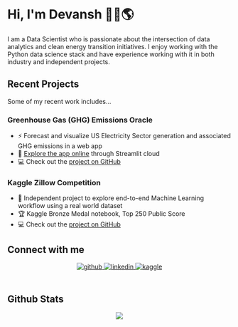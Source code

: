 # Hi, I'm Devansh 👋🏽🌎

I am a Data Scientist who is passionate about the intersection of data analytics and clean energy transition initiatives. I enjoy working with the Python data science stack and have experience working with it in both industry and independent projects. 

## Recent Projects
Some of my recent work includes...
### Greenhouse Gas (GHG) Emissions Oracle 
- ⚡ Forecast and visualize US Electricity Sector generation and associated GHG emissions in a web app
- 🔌 [Explore the app online](https://share.streamlit.io/devanshmalik/emissions-oracle/src/streamlit_app.py) through Streamlit cloud
- 💻 Check out the [project on GitHub](https://github.com/devanshmalik/emissions-oracle)

### Kaggle Zillow Competition
- 📖 Independent project to explore end-to-end Machine Learning workflow using a real world dataset
- 🏆 Kaggle Bronze Medal notebook, Top 250 Public Score 
- 💻 Check out the [project on GitHub](https://github.com/devanshmalik/kaggle-zillow-competition)
 

## Connect with me  
<div align="center">
<a href="https://github.com/devanshmalik" target="_blank">
<img src=https://img.shields.io/badge/github-%2324292e.svg?&style=for-the-badge&logo=github&logoColor=white alt=github style="margin-bottom: 5px;" />
</a>
<a href="https://linkedin.com/in/devanshmalik" target="_blank">
<img src=https://img.shields.io/badge/linkedin-%231E77B5.svg?&style=for-the-badge&logo=linkedin&logoColor=white alt=linkedin style="margin-bottom: 5px;" />
</a>
<a href="https://www.kaggle.com/devanshm" target="_blank">
<img src=https://img.shields.io/badge/kaggle-%2344BAE8.svg?&style=for-the-badge&logo=kaggle&logoColor=white alt=kaggle style="margin-bottom: 5px;" />
</a>  
</div>  
  

<br/>  


## Github Stats  
<div align="center"><img src="https://github-readme-stats.vercel.app/api?username=devanshmalik&show_icons=true&count_private=true&hide_border=true" align="center" /></div>  

<br/>  

<!--
**devanshmalik/devanshmalik** is a ✨ _special_ ✨ repository because its `README.md` (this file) appears on your GitHub profile.

Here are some ideas to get you started:

- 🔭 I’m currently working on ...
- 🌱 I’m currently learning ...
- 👯 I’m looking to collaborate on ...
- 🤔 I’m looking for help with ...
- 💬 Ask me about ...
- 📫 How to reach me: ...
- 😄 Pronouns: ...
- ⚡ Fun fact: ...
-->
